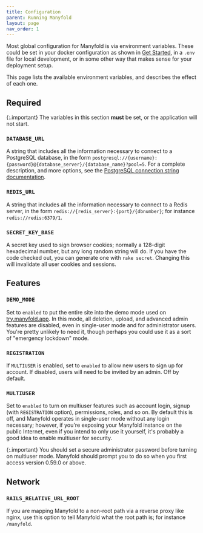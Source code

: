 ```yaml
---
title: Configuration
parent: Running Manyfold
layout: page
nav_order: 1
---
```


Most global configuration for Manyfold is via environment variables. These could be set in your docker configuration as shown in [Get Started](/get-started/docker-compose.html), in a `.env` file for local development, or in some other way that makes sense for your deployment setup.

This page lists the available environment variables, and describes the effect of each one.

## Required

{:.important}
The variables in this section **must** be set, or the application will not start.

### `DATABASE_URL`

A string that includes all the information necessary to connect to a PostgreSQL database, in the form `postgresql://{username}:{password}@{database_server}/{database_name}?pool=5`. For a complete description, and more options, see the [PostgreSQL connection string documentation](https://www.postgresql.org/docs/current/libpq-connect.html#LIBPQ-CONNSTRING-URIS).

### `REDIS_URL`

A string that includes all the information necessary to connect to a Redis server, in the form `redis://{redis_server}:{port}/{dbnumber}`; for instance `redis://redis:6379/1`.

### `SECRET_KEY_BASE`

A secret key used to sign browser cookies; normally a 128-digit hexadecimal number, but any long random string will do. If you have the code checked out, you can generate one with `rake secret`. Changing this will invalidate all user cookies and sessions.

## Features

### `DEMO_MODE`

Set to `enabled` to put the entire site into the demo mode used on [try.manyfold.app](https://try.manyfold.app). In this mode, all deletion, upload, and advanced admin features are disabled, even in single-user mode and for administrator users. You're pretty unlikely to need it, though perhaps you could use it as a sort of "emergency lockdown" mode.

### `REGISTRATION`

If `MULTIUSER` is enabled, set to `enabled` to allow new users to sign up for account. If disabled, users will need to be invited by an admin. Off by default.

### `MULTIUSER`

Set to `enabled` to turn on multiuser features such as account login, signup (with `REGISTRATION` option), permissions, roles, and so on. By default this is off, and Manyfold operates in single-user mode without any login necessary; however, if you're exposing your Manyfold instance on the public Internet, even if you intend to only use it yourself, it's probably a good idea to enable multiuser for security.

{:.important}
You should set a secure administrator password before turning on multiuser mode. Manyfold should prompt you to do so when you first access version 0.59.0 or above.

## Network

### `RAILS_RELATIVE_URL_ROOT`

If you are mapping Manyfold to a non-root path via a reverse proxy like nginx, use this option to tell Manyfold what the root path is; for instance `/manyfold`.
